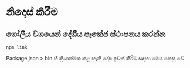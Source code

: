 # නිදොස් කිරීම

## ගෝලීය වශයෙන් දේශීය පැකේජ ස්ථාපනය කරන්න

`npm link`

Package.json > bin හි ක්‍රියාත්මක කළ හැකි දෝෂ ඉවත් කිරීම සඳහා මෙය පහසු වේ